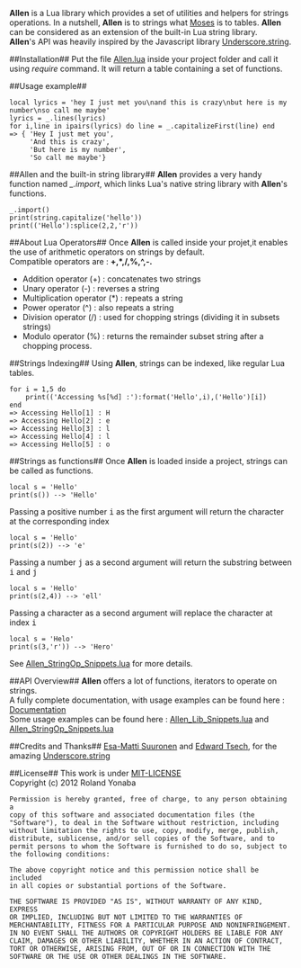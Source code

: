﻿__Allen__ is a Lua library which provides a set of utilities and helpers for strings operations.
In a nutshell, __Allen__ is to strings what [Moses][] is to tables.
__Allen__ can be considered as an extension of the built-in Lua string library.<br/>
__Allen__'s API was heavily inspired by the Javascript library [Underscore.string][].

##Installation##
Put the file [Allen.lua][] inside your project folder and call it using *require* command.
It will return a table containing a set of functions.

##Usage example##

    local lyrics = 'hey I just met you\nand this is crazy\nbut here is my number\nso call me maybe'
    lyrics = _.lines(lyrics)
    for i,line in ipairs(lyrics) do line = _.capitalizeFirst(line) end
    => { 'Hey I just met you',
         'And this is crazy',
         'But here is my number',
         'So call me maybe'}
	
##Allen and the built-in string library##
__Allen__ provides a very handy function named *_.import*, which links Lua's native string library with __Allen__'s functions.

    _.import()
    print(string.capitalize('hello'))
    print(('Hello'):splice(2,2,'r'))

##About Lua Operators##
Once __Allen__ is called inside your projet,it enables the use of arithmetic operators on strings by default.<br/>
Compatible operators are : __+,*,/,%,^,-.__

* Addition operator (+) : concatenates two strings
* Unary operator (-) : reverses a string
* Multiplication operator (*) : repeats a string
* Power operator (^) : also repeats a string
* Division operator (/) : used for chopping strings (dividing it in subsets strings)
* Modulo operator (%) : returns the remainder subset string after a chopping process.

##Strings Indexing##
Using __Allen__, strings can be indexed, like regular Lua tables.

    for i = 1,5 do 
	    print(('Accessing %s[%d] :'):format('Hello',i),('Hello')[i]) 
	end
    => Accessing Hello[1] :	H
    => Accessing Hello[2] :	e
    => Accessing Hello[3] :	l
    => Accessing Hello[4] :	l
    => Accessing Hello[5] :	o

##Strings as functions##
Once __Allen__ is loaded inside a project, strings can be called as functions.

    local s = 'Hello'
	print(s()) --> 'Hello'
	
Passing a positive number <tt>i</tt> as the first argument will return the character at the corresponding index

    local s = 'Hello'
	print(s(2)) --> 'e'
	
Passing a number <tt>j</tt> as a second argument will return the substring between <tt>i</tt> and <tt>j</tt>

    local s = 'Hello'
	print(s(2,4)) --> 'ell'
	
Passing a character as a second argument will replace the character at index <tt>i</tt>

    local s = 'Helo'
	print(s(3,'r')) --> 'Hero'

See [Allen_StringOp_Snippets.lua][] for more details.
	
##API Overview##
__Allen__ offers a lot of functions, iterators to operate on strings.<br/>
A fully complete documentation, with usage examples can be found here : [Documentation][]<br/>
Some usage examples can be found here : [Allen_Lib_Snippets.lua][] and [Allen_StringOp_Snippets.lua][]

##Credits and Thanks##
[Esa-Matti Suuronen][] and [Edward Tsech][], for the amazing [Underscore.string][]

##License##
This work is under [MIT-LICENSE][]<br/>
Copyright (c) 2012 Roland Yonaba

    Permission is hereby granted, free of charge, to any person obtaining a
    copy of this software and associated documentation files (the
    "Software"), to deal in the Software without restriction, including
    without limitation the rights to use, copy, modify, merge, publish,
    distribute, sublicense, and/or sell copies of the Software, and to
    permit persons to whom the Software is furnished to do so, subject to
    the following conditions:

    The above copyright notice and this permission notice shall be included
    in all copies or substantial portions of the Software.

    THE SOFTWARE IS PROVIDED "AS IS", WITHOUT WARRANTY OF ANY KIND, EXPRESS
    OR IMPLIED, INCLUDING BUT NOT LIMITED TO THE WARRANTIES OF
    MERCHANTABILITY, FITNESS FOR A PARTICULAR PURPOSE AND NONINFRINGEMENT.
    IN NO EVENT SHALL THE AUTHORS OR COPYRIGHT HOLDERS BE LIABLE FOR ANY
    CLAIM, DAMAGES OR OTHER LIABILITY, WHETHER IN AN ACTION OF CONTRACT,
    TORT OR OTHERWISE, ARISING FROM, OUT OF OR IN CONNECTION WITH THE
    SOFTWARE OR THE USE OR OTHER DEALINGS IN THE SOFTWARE.

[Underscore.string]: https://github.com/epeli/underscore.string
[Moses]: https://github.com/Yonaba/Moses
[Allen.lua]: https://github.com/Yonaba/Allen/blob/master/Lib/Allen.lua
[Documentation]: https://github.com/Yonaba/Allen/blob/master/Documentation
[Allen_Lib_Snippets.lua]: https://github.com/Yonaba/Allen/blob/master/Allen_Lib_Snippets.lua
[Allen_StringOp_Snippets.lua]: https://github.com/Yonaba/Allen/blob/master/Allen_StringOp_Snippets.lua
[Esa-Matti Suuronen]: https://github.com/epeli
[Edward Tsech]: https://github.com/edtsech
[MIT-LICENSE]: http://www.opensource.org/licenses/mit-license.php